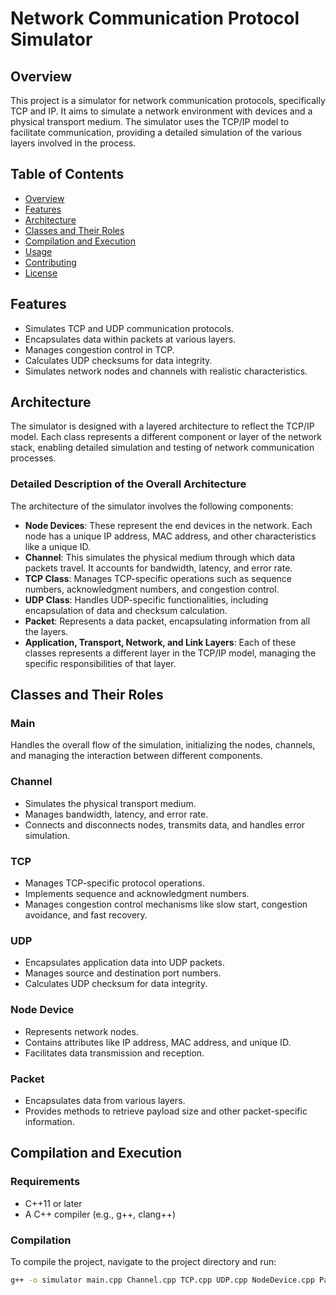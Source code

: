 # Network Communication Protocol Simulator

## Overview

This project is a simulator for network communication protocols, specifically TCP and IP. It aims to simulate a network environment with devices and a physical transport medium. The simulator uses the TCP/IP model to facilitate communication, providing a detailed simulation of the various layers involved in the process.

## Table of Contents

- [Overview](#overview)
- [Features](#features)
- [Architecture](#architecture)
- [Classes and Their Roles](#classes-and-their-roles)
- [Compilation and Execution](#compilation-and-execution)
- [Usage](#usage)
- [Contributing](#contributing)
- [License](#license)

## Features

- Simulates TCP and UDP communication protocols.
- Encapsulates data within packets at various layers.
- Manages congestion control in TCP.
- Calculates UDP checksums for data integrity.
- Simulates network nodes and channels with realistic characteristics.

## Architecture

The simulator is designed with a layered architecture to reflect the TCP/IP model. Each class represents a different component or layer of the network stack, enabling detailed simulation and testing of network communication processes.

### Detailed Description of the Overall Architecture

The architecture of the simulator involves the following components:

- **Node Devices**: These represent the end devices in the network. Each node has a unique IP address, MAC address, and other characteristics like a unique ID.
- **Channel**: This simulates the physical medium through which data packets travel. It accounts for bandwidth, latency, and error rate.
- **TCP Class**: Manages TCP-specific operations such as sequence numbers, acknowledgment numbers, and congestion control.
- **UDP Class**: Handles UDP-specific functionalities, including encapsulation of data and checksum calculation.
- **Packet**: Represents a data packet, encapsulating information from all the layers.
- **Application, Transport, Network, and Link Layers**: Each of these classes represents a different layer in the TCP/IP model, managing the specific responsibilities of that layer.

## Classes and Their Roles

### Main
Handles the overall flow of the simulation, initializing the nodes, channels, and managing the interaction between different components.

### Channel
- Simulates the physical transport medium.
- Manages bandwidth, latency, and error rate.
- Connects and disconnects nodes, transmits data, and handles error simulation.

### TCP
- Manages TCP-specific protocol operations.
- Implements sequence and acknowledgment numbers.
- Manages congestion control mechanisms like slow start, congestion avoidance, and fast recovery.

### UDP
- Encapsulates application data into UDP packets.
- Manages source and destination port numbers.
- Calculates UDP checksum for data integrity.

### Node Device
- Represents network nodes.
- Contains attributes like IP address, MAC address, and unique ID.
- Facilitates data transmission and reception.

### Packet
- Encapsulates data from various layers.
- Provides methods to retrieve payload size and other packet-specific information.

## Compilation and Execution

### Requirements

- C++11 or later
- A C++ compiler (e.g., g++, clang++)

### Compilation

To compile the project, navigate to the project directory and run:

```bash
g++ -o simulator main.cpp Channel.cpp TCP.cpp UDP.cpp NodeDevice.cpp Packet.cpp ApplicationLayer.cpp TransportLayer.cpp NetworkLayer.cpp LinkLayer.cpp
